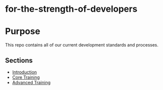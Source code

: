 # for-the-strength-of-developers

# Purpose
This repo contains all of our current development standards and processes.

## Sections

- [Introduction](./Introduction)
- [Core Training](./Core)
- [Advanced Training](./Advanced)
